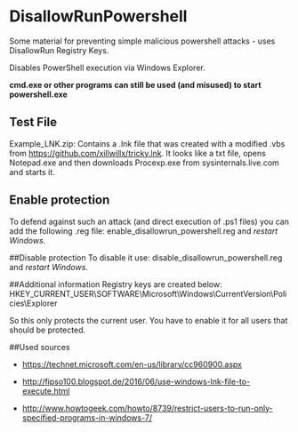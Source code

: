 # DisallowRunPowershell
Some material for preventing simple malicious powershell attacks - uses DisallowRun Registry Keys.

Disables PowerShell execution via Windows Explorer.

**cmd.exe or other programs can still be used (and misused) to start powershell.exe**

## Test File
Example_LNK.zip: Contains a .lnk file that was created with a modified .vbs from https://github.com/xillwillx/tricky.lnk. It looks like a txt file, opens Notepad.exe and then downloads Procexp.exe from sysinternals.live.com and starts it.

## Enable protection
To defend against such an attack (and direct execution of .ps1 files) you can add the following .reg file:  	enable_disallowrun_powershell.reg and _restart Windows_.

##Disable protection
To disable it use: disable_disallowrun_powershell.reg and _restart Windows_.

##Additional information
Registry keys are created below: HKEY_CURRENT_USER\SOFTWARE\Microsoft\Windows\CurrentVersion\Policies\Explorer

So this only protects the current user. You have to enable it for all users that should be protected.

##Used sources
* https://technet.microsoft.com/en-us/library/cc960900.aspx

* http://fipso100.blogspot.de/2016/06/use-windows-lnk-file-to-execute.html

* http://www.howtogeek.com/howto/8739/restrict-users-to-run-only-specified-programs-in-windows-7/
